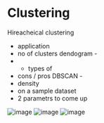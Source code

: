 # Clustering

Hireacheical clustering
- application
- no of clusters dendogram - 
- - types of 
- cons / pros
DBSCAN -
- density 
- on a sample dataset
- 2 parametrs to come up


![image](https://user-images.githubusercontent.com/20191454/167300558-1461cb7a-fb0a-4bc3-bc48-d1f6a7b755d0.png)
![image](https://user-images.githubusercontent.com/20191454/167300754-3597dbdc-960a-4690-a821-2a8cb70e77d7.png)
![image](https://user-images.githubusercontent.com/20191454/167302870-7ab25c82-d177-4d2d-9bca-f8bd1a8ffc50.png)
